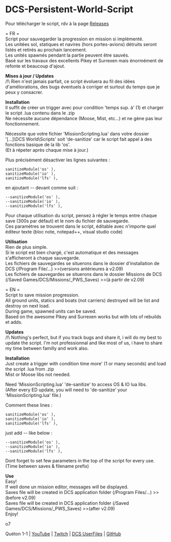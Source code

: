 # DCS-Persistent-World-Script

Pour télécharger le script, rdv à la page [Releases](https://github.com/Queton1-1/DCS-Persistent-World-Script/releases)

= FR =  
Script pour sauvegarder la progression en mission si implémenté.  
Les unitées sol, statiques et navires (hors portes-avions) détruits seront listés et retirés au prochain lancement.  
Les unités spawnés pendant la partie peuvent être sauvés.  
Basé sur les travaux des excellents Pikey et Surrexen mais énormément de refonte et beaucoup d'ajout.  


**Mises à jour / Updates**  
/!\ Rien n'est jamais parfait, ce script évoluera au fil des idées d'améliorations, des bugs éventuels à corriger et surtout du temps que je peux y consacrer.  

**Installation**  
Il suffit de créer un trigger avec pour condition 'temps sup. à' (1) et charger le script .lua contenu dans le .zip  
Ne nécessite aucune dépendance (Moose, Mist, etc...) et ne gène pas leur fonctionnement.  

Nécessite que votre fichier 'MissionScripting.lua' dans votre dossier '[...]\DCS World\Scripts' soit 'de-sanitize' car le script fait appel à des fonctions basique de la lib 'os'.  
(Et à répeter après chaque mise à jour.)  

Plus précisément désactiver les lignes suivantes :  

    sanitizeModule('os' ),  
    sanitizeModule('io' ),  
    sanitizeModule('lfs' ),  

en ajoutant -- devant comme suit :  

    --sanitizeModule('os' ),  
    --sanitizeModule('io' ),  
    --sanitizeModule('lfs' ),  

Pour chaque utilisation du script, pensez à régler le temps entre chaque save (300s par défaut) et le nom du fichier de sauvegarde.  
Ces paramètres se trouvent dans le script, éditable avec n'importe quel éditeur texte (bloc note, notepad++, visual studio code)  

**Utilisation**  
Rien de plus simple.  
Si le script est bien chargé, c'est automatique et des messages s'afficheront à chaque sauvegarde.  
Les fichiers de sauvegardes se situerons dans le dossier d'installation de DCS (/Program File/...) >>(versions antérieures à v2.09)  
Les fichiers de sauvegardes se situerons dans le dossier Missions de DCS (/Saved Games/DCS/Missions/_PWS_Saves) >>(à partir de v2.09)  

  
  
  
= EN =  
Script to save mission progression.  
All ground units, statics and boats (not carriers) destroyed will be list and destroy on next load.  
During game, spawned units can be saved.  
Based on the awesome Pikey and Surrexen works but with lots of rebuilds et adds.  

**Updates**  
/!\ Nothing's perfect, but if you track bugs and share it, i will do my best to update the script. I'm not professionnal and like most of us, i have to share my time between familly and work also.  

**Installation**  
Just create a trigger with condition time more' (1 or many seconds) and load the script .lua from .zip  
Mist or Moose libs not needed.  

Need 'MissionScripting.lua' 'de-sanitize' to access OS & IO lua libs.  
(After every ED update, you will need to 'de-sanitize' your 'MissionScripting.lua' file.)  

Comment these lines :  

    sanitizeModule('os' ),  
    sanitizeModule('io' ),  
    sanitizeModule('lfs' ),  

just add -- like below :  

    --sanitizeModule('os' ),  
    --sanitizeModule('io' ),  
    --sanitizeModule('lfs' ),  

Dont forget to set few parameters in the top of the script for every use. (Time between saves & filename prefix)  

**Use**  
Easy!  
If well done un mission editor, messages will be displayed.  
Saves file will be created in DCS application folder (/Program Files/...) >>(before v2.09)  
Saves file will be created in DCS application folder (/Saved Games/DCS/Missions/_PWS_Saves) >>(after v2.09)  
Enjoy!  
  
o7  

Quéton 1-1 | [YouTube](https://www.youtube.com/channel/UCkYOYKrKMwCV-3yASP9gf8Q) | [Twitch](https://www.twitch.tv/queton11) | [DCS UserFiles](https://www.digitalcombatsimulator.com/fr/files/filter/user-is-TheJGi/apply/) | [GitHub](https://github.com/Queton1-1)
